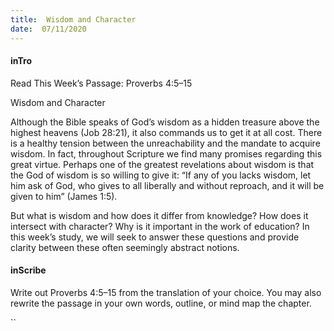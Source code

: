 ```yaml
---
title:  Wisdom and Character
date:  07/11/2020
---
```


#### inTro

Read This Week’s Passage: Proverbs 4:5–15

Wisdom and Character

Although the Bible speaks of God’s wisdom as a hidden treasure above the highest heavens (Job 28:21), it also commands us to get it at all cost. There is a healthy tension between the unreachability and the mandate to acquire wisdom. In fact, throughout Scripture we find many promises regarding this great virtue. Perhaps one of the greatest revelations about wisdom is that the God of wisdom is so willing to give it: “If any of you lacks wisdom, let him ask of God, who gives to all liberally and without reproach, and it will be given to him” (James 1:5).

But what is wisdom and how does it differ from knowledge? How does it intersect with character? Why is it important in the work of education? In this week’s study, we will seek to answer these questions and provide clarity between these often seemingly abstract notions.

#### inScribe

Write out Proverbs 4:5–15 from the translation of your choice. You may also rewrite the passage in your own words, outline, or mind map the chapter.

``